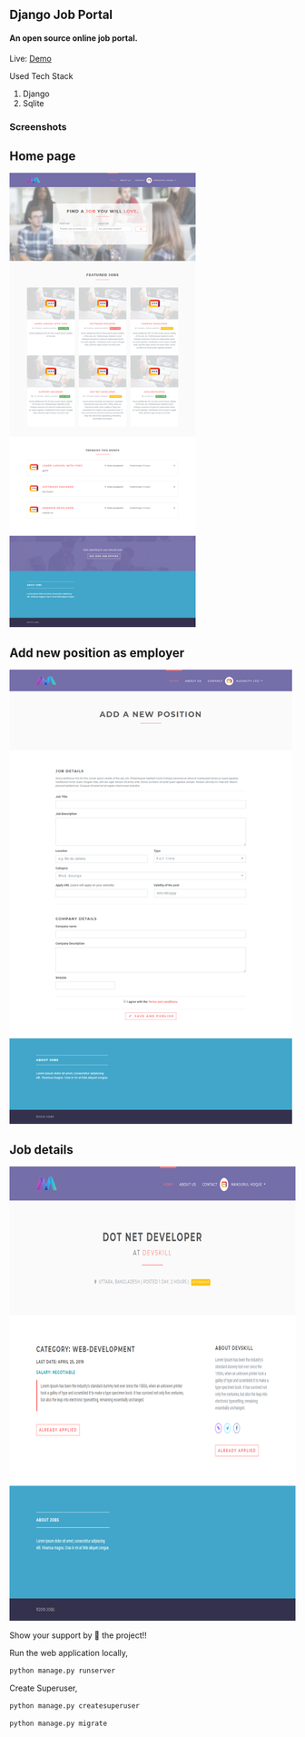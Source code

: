 ## Django Job Portal

#### An open source online job portal.

Live: [Demo](https://django-portal.herokuapp.com/)

Used Tech Stack

1. Django
2. Sqlite

### Screenshots

## Home page
<img src="screenshots/one.png" height="800">

## Add new position as employer
<img src="screenshots/two.png" height="800">

## Job details
<img src="screenshots/three.png" height="800">

Show your support by 🌟 the project!! 

Run the web application locally,


```bash
python manage.py runserver
```

Create Superuser,
```bash
python manage.py createsuperuser
```

```bash
python manage.py migrate
```